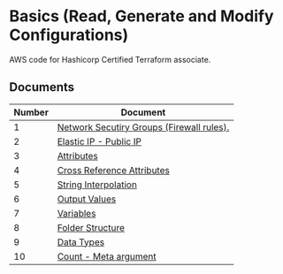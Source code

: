 # Basics (Read, Generate and Modify Configurations)

AWS code for Hashicorp Certified Terraform associate.

## Documents

| Number | Document |
| ------ | ----------- |
| 1 | [Network Secutiry Groups (Firewall rules).](./NetworkSecurityGroup/) |
| 2 | [Elastic IP - Public IP](./ElasticIP/) |
| 3 | [Attributes](./Attributes/) |
| 4 | [Cross Reference Attributes](./Cross-Reference-Attributes/) |
| 5 | [String Interpolation](./string-interpolation.md) |
| 6 | [Output Values](./Output-Values/) |
| 7 | [Variables](./Variables/) |
| 8 | [Folder Structure](./folder-structure.md) |
| 9 | [Data Types](./data-types.md) |
| 10 | [Count - Meta argument](./Count/) |
